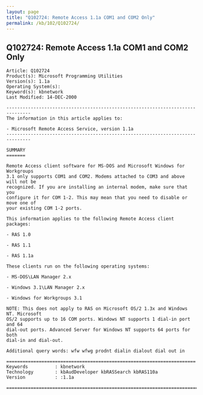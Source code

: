```yaml
---
layout: page
title: "Q102724: Remote Access 1.1a COM1 and COM2 Only"
permalink: /kb/102/Q102724/
---
```


## Q102724: Remote Access 1.1a COM1 and COM2 Only

	Article: Q102724
	Product(s): Microsoft Programming Utilities
	Version(s): 1.1a
	Operating System(s): 
	Keyword(s): kbnetwork
	Last Modified: 14-DEC-2000
	
	-------------------------------------------------------------------------------
	The information in this article applies to:
	
	- Microsoft Remote Access Service, version 1.1a 
	-------------------------------------------------------------------------------
	
	SUMMARY
	=======
	
	Remote Access client software for MS-DOS and Microsoft Windows for Workgroups
	3.1 only supports COM1 and COM2. Modems attached to COM3 and above will not be
	recognized. If you are installing an internal modem, make sure that you
	configure it for COM 1-2. This may mean that you need to disable or move one of
	your existing COM 1-2 ports.
	
	This information applies to the following Remote Access client packages:
	
	- RAS 1.0
	
	- RAS 1.1
	
	- RAS 1.1a
	
	These clients run on the following operating systems:
	
	- MS-DOS\LAN Manager 2.x
	
	- Windows 3.1\LAN Manager 2.x
	
	- Windows for Workgroups 3.1
	
	NOTE: This does not apply to RAS on Microsoft OS/2 1.3x and Windows NT. Microsoft
	OS/2 supports up to 16 COM ports. Windows NT supports 1 dial-in port and 64
	dial-out ports. Advanced Server for Windows NT supports 64 ports for both
	dial-in and dial-out.
	
	Additional query words: wfw wfwg prodnt dialin dialout dial out in
	
	======================================================================
	Keywords          : kbnetwork 
	Technology        : kbAudDeveloper kbRASSearch kbRAS110a
	Version           : :1.1a
	
	=============================================================================
	

